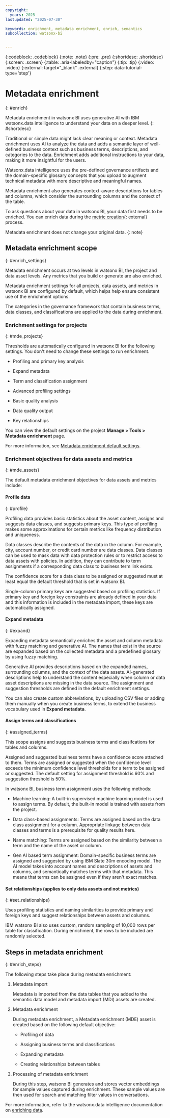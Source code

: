 ```yaml
---
copyright:
  years: 2025
lastupdated: "2025-07-30"

keywords: enrichment, metadata enrichment, enrich, semantics
subcollection: watsonx-bi


---
```


{:codeblock: .codeblock}
{:note: .note}
{:pre: .pre}
{:shortdesc: .shortdesc}
{:screen: .screen}
{:table: .aria-labeledby="caption"}
{:tip: .tip}
{:video: .video}
{:external: target="_blank" .external}
{:step: data-tutorial-type='step'}

# Metadata enrichment
{: #enrich}

Metadata enrichment in watsonx BI uses generative AI with IBM watsonx.data intelligence to understand your data on a deeper level. {: #shortdesc}
 
Traditional or simple data might lack clear meaning or context. Metadata enrichment uses AI to analyze the data and adds a semantic layer of well-defined business context such as business terms, descriptions, and categories to the data. Enrichment adds additional instructions to your data, making it more insightful for the users. 

Watsonx.data intelligence uses the pre-defined governance artifacts and the domain-specific glossary concepts that you upload to augment technical metadata with more descriptive and meaningful names. 
 
Metadata enrichment also generates context-aware descriptions for tables and columns, which consider the surrounding columns and the context of the table.

To ask questions about your data in watsonx BI, your data first needs to be enriched. You can enrich data during the [metric creation](/docs/watsonx-bi?topic=watsonx-bi-overview_metrics){: external} process. 

Metadata enrichment does not change your original data. 
{: note}

## Metadata enrichment scope
{: #enrich_settings}

Metadata enrichment occurs at two levels in watsonx BI, the project and data asset levels. Any metrics that you build or generate are also enriched. 

Metadata enrichment settings for all projects, data assets, and metrics in watsonx BI are configured by default, which helps help ensure consistent use of the enrichment options. 

The categories in the governance framework that contain business terms, data classes, and classifications are applied to the data during enrichment.

### Enrichment settings for projects
{: #mde_projects}

Thresholds are automatically configured in watsonx BI for the following settings. You don't need to change these settings to run enrichment. 

- Profiling and primary key analysis

- Expand metadata

- Term and classification assignment

- Advanced profiling settings

- Basic quality analysis

- Data quality output

- Key relationships

You can view the default settings on the project **Manage > Tools > Metadata enrichment** page.

For more information, see [Metadata enrichment default settings](https://dataplatform.cloud.ibm.com/docs/content/wsj/governance/enrichment-settings.html?context=df&audience=wdp). 

### Enrichment objectives for data assets and metrics
{: #mde_assets}

The default metadata enrichment objectives for data assets and metrics include:

#### Profile data
{: #profile}

Profiling data provides basic statistics about the asset content, assigns and suggests data classes, and suggests primary keys. This type of profiling makes some approximations for certain metrics like frequency distribution and uniqueness. 

Data classes describe the contents of the data in the column. For example, city, account number, or credit card number are data classes. Data classes can be used to mask data with data protection rules or to restrict access to data assets with policies. In addition, they can contribute to term assignments if a corresponding data class to business term link exists.

The confidence score for a data class to be assigned or suggested must at least equal the default threshold that is set in watsonx BI.

Single-column primary keys are suggested based on profiling statistics. If primary key and foreign key constraints are already defined in your data and this information is included in the metadata import, these keys are automatically assigned.

#### Expand metadata
{: #expand}

Expanding metadata semantically enriches the asset and column metadata with fuzzy matching and generative AI. The names that exist in the source are expanded based on the collected metadata and a predefined glossary by using fuzzy matching. 

Generative AI provides descriptions based on the expanded names, surrounding columns, and the context of the data assets. AI-generated descriptions help to understand the content especially when column or data asset descriptions are missing in the data source. The assignment and suggestion thresholds are defined in the default enrichment settings.
      
You can also create custom abbreviations, by uploading CSV files or adding them manually when you create business terms, to extend the business vocabulary used in **Expand metadata**. 

#### Assign terms and classifications
{: #assigned_terms}

This scope assigns and suggests business terms and classifcations for tables and columns. 

Assigned and suggested business terms have a confidence score attached to them. Terms are assigned or suggested when the confidence level exceeds the minimum confidence level thresholds for a term to be assigned or suggested. The default setting for assignment threshold is 60% and suggestion threshold is 50%. 

In watsonx BI, business term assignment uses the following methods:

- Machine learning: A built-in supervised machine learning model is used to assign terms. By default, the built-in model is trained with assets from the project.

- Data class-based assignments: Terms are assigned based on the data class assignment for a column. Appropriate linkage between data classes and terms is a prerequisite for quality results here.

- Name matching: Terms are assigned based on the similarity between a term and the name of the asset or column.

- Gen AI based term assignment: Domain-specific business terms are assigned and suggested by using IBM Slate 30m encoding model. The AI model takes into account names and descriptions of assets and columns, and semantically matches terms with that metadata. This means that terms can be assigned even if they aren't exact matches.

####  Set relationships (applies to only data assets and not metrics) 
{: #set_relationships}

Uses profiling statistics and naming similarities to provide primary and foreign keys and suggest relationships between assets and columns.

IBM watsonx BI also uses custom, random sampling of 10,000 rows per table for classification. During enrichment, the rows to be included are randomly selected. 

## Steps in metadata enrichment
{: #enrich_steps}

The following steps take place during metadata enrichment:

1. Metadata import 

   Metadata is imported from the data tables that you added to the semantic data model and metadata import (MDI) assets are created.

2. Metadata enrichment 

   During metadata enrichment, a Metadata enrichment (MDE) asset is created based on the following default objective:  

   - Profiling of data 

   - Assigning business terms and classifications 

   - Expanding metadata 

   - Creating relationships between tables 

3. Processing of metadata enrichment 

   During this step, watsonx BI generates and stores vector embeddings for sample values captured during enrichment. These sample values are then used for search and matching filter values in conversations.
   
For more information, refer to the watsonx.data intelligence documentation on [enriching data](https://dataplatform.cloud.ibm.com/docs/content/wsj/governance/metadata-enrichment.html?context=df&audience=wdp).
